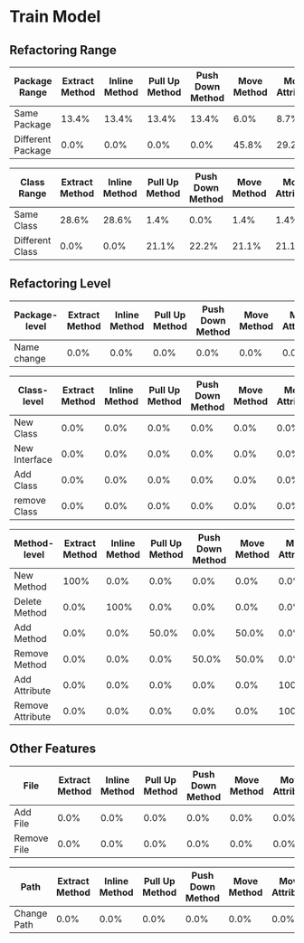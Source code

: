 # Train Model

## Refactoring Range
|Package Range	|Extract Method|	Inline Method	|Pull Up Method|	Push Down Method	|Move Method|	Move Attribute|	Move Class|	Extract SuperClass	|Extract Interface|	Rename Package|
| ------------- | ------------- |-------------|-------------|-------------|-------------|-------------|-------------|-------------|-------------|-------------|
|Same Package	|13.4%|	13.4%	|13.4%|	13.4%|	6.0%|	8.7%	|4.7%|	13.4%|	13.4%|	0.0%|
|Different Package	|0.0%|	0.0%|	0.0%|	0.0%|	45.8%|	29.2%|	25%|	0.0%|	0.0%|	0.0%|

|Class Range	|Extract Method|	Inline Method	|Pull Up Method|	Push Down Method	|Move Method|	Move Attribute|	Move Class|	Extract SuperClass	|Extract Interface|	Rename Package|
| ------------- | ------------- |-------------|-------------|-------------|-------------|-------------|-------------|-------------|-------------|-------------|
Same Class|	28.6%	|28.6%	|1.4%	|0.0%	|1.4%	|1.4%|	10.0%	|0.0%|	0.0%	|28.6%|
Different Class|	0.0%|	0.0%	|21.1%|	22.2%	|21.1%	|21.1%|	14.4%	|0.0%	|0.0%	|0.0%|



## Refactoring Level
|Package-level |Extract Method|	Inline Method	|Pull Up Method|	Push Down Method	|Move Method|	Move Attribute|	Move Class|	Extract SuperClass	|Extract Interface|	Rename Package|
| ------------- | ------------- |-------------|-------------|-------------|-------------|-------------|-------------|-------------|-------------|-------------|
Name change	|0.0%	|0.0%|0.0%	|0.0%	|0.0%	|0.0%	|25.9%	|0.0%	|0.0%|	74.1%|


|Class-level |Extract Method|	Inline Method	|Pull Up Method|	Push Down Method	|Move Method|	Move Attribute|	Move Class|	Extract SuperClass	|Extract Interface|	Rename Package|
| ------------- | ------------- |-------------|-------------|-------------|-------------|-------------|-------------|-------------|-------------|-------------|
New Class	|0.0%	|0.0%	|0.0%|	0.0%|	0.0%|	0.0%	|0.0%	|100%	|0.0%|	0.0%|
New Interface	|0.0%|	0.0%|	0.0%|	0.0%|	0.0%|	0.0%|	0.0%|0.0%	|100%|	0.0%|
Add Class	|0.0%|	0.0%|	0.0%|	0.0%|	0.0%|	0.0%|	100%|	0.0%	|0.0%|	0.0%|
remove Class|	0.0%	|0.0%|	0.0%|	0.0%|	0.0%|	0.0%|	100%|	0.0%|	0.0%|	0.0%|



|Method-level |Extract Method|	Inline Method	|Pull Up Method|	Push Down Method	|Move Method|	Move Attribute|	Move Class|	Extract SuperClass	|Extract Interface|	Rename Package|
| ------------- | ------------- |-------------|-------------|-------------|-------------|-------------|-------------|-------------|-------------|-------------|
New Method|	100%	|0.0%	|0.0%|	0.0%|	0.0%|	0.0%	|0.0%	|0.0%|	0.0%|	0.0%|
Delete Method|	0.0%	|100%|	0.0%|	0.0%|	0.0%|	0.0%	|0.0%|	0.0%|	0.0%|	0.0%|
Add Method	|0.0%|	0.0%|50.0%|	0.0%	|50.0%	|0.0%	|0.0%	|0.0%|	0.0%	|0.0%|
Remove Method|	0.0%	|0.0%	|0.0%	|50.0%|	50.0%	|0.0%	|0.0%	|0.0%|	0.0%|	0.0%|
Add Attribute	|0.0%	|0.0%|	0.0%|	0.0%	|0.0%|	100%|	0.0%|	0.0%	|0.0%|	0.0%|
Remove Attribute	|0.0%|	0.0%|	0.0%|	0.0%|	0.0%|	100%|	0.0%|	0.0%|	0.0%|	0.0%|

## Other Features

|File|Extract Method|	Inline Method	|Pull Up Method|	Push Down Method	|Move Method|	Move Attribute|	Move Class|	Extract SuperClass	|Extract Interface|	Rename Package|
| ------------- | ------------- |-------------|-------------|-------------|-------------|-------------|-------------|-------------|-------------|-------------|
Add  File|	0.0%|	0.0%|	0.0%|	0.0%|	0.0%|	0.0%|	7.0%|	46.5%|	46.5%	|0.0%|
Remove File|	0.0%|	0.0%|	0.0%|	0.0%|	0.0%	|0.0%|	100%|	0.0%|	0.0%|	0.0%|


|Path|Extract Method|	Inline Method	|Pull Up Method|	Push Down Method	|Move Method|	Move Attribute|	Move Class|	Extract SuperClass	|Extract Interface|	Rename Package|
| ------------- | ------------- |-------------|-------------|-------------|-------------|-------------|-------------|-------------|-------------|-------------|
Change Path|	0.0%|	0.0%|0.0%	|0.0%|	0.0%|	0.0%|	25.9%|	0.0%|	0.0%|	74.1%|
